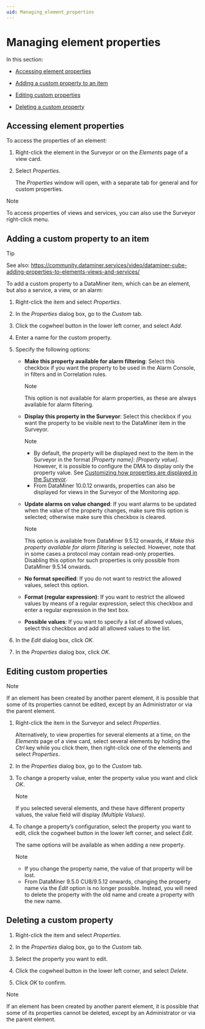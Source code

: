 ```yaml
---
uid: Managing_element_properties
---
```


# Managing element properties

In this section:

- [Accessing element properties](#accessing-element-properties)

- [Adding a custom property to an item](#adding-a-custom-property-to-an-item)

- [Editing custom properties](#editing-custom-properties)

- [Deleting a custom property](#deleting-a-custom-property)

## Accessing element properties

To access the properties of an element:

1. Right-click the element in the Surveyor or on the *Elements* page of a view card.

2. Select *Properties*.

    The *Properties* window will open, with a separate tab for general and for custom properties.

> [!NOTE]
> To access properties of views and services, you can also use the Surveyor right-click menu.

## Adding a custom property to an item

> [!TIP]
> See also:
> <https://community.dataminer.services/video/dataminer-cube-adding-properties-to-elements-views-and-services/>

To add a custom property to a DataMiner item, which can be an element, but also a service, a view, or an alarm:

1. Right-click the item and select *Properties*.

2. In the *Properties* dialog box, go to the *Custom* tab.

3. Click the cogwheel button in the lower left corner, and select *Add*.

4. Enter a name for the custom property.

5. Specify the following options:

    - **Make this property available for alarm filtering**: Select this checkbox if you want the property to be used in the Alarm Console, in filters and in Correlation rules.

        > [!NOTE]
        > This option is not available for alarm properties, as these are always available for alarm filtering.

    - **Display this property in the Surveyor**: Select this checkbox if you want the property to be visible next to the DataMiner item in the Surveyor.

        > [!NOTE]
        > - By default, the property will be displayed next to the item in the Surveyor in the format *\[Property name\]*: *\[Property value\]*. However, it is possible to configure the DMA to display only the property value. See [Customizing how properties are displayed in the Surveyor](xref:PropertyConfiguration_xml#customizing-how-properties-are-displayed-in-the-surveyor).
        > - From DataMiner 10.0.12 onwards, properties can also be displayed for views in the Surveyor of the Monitoring app.

    - **Update alarms on value changed**: If you want alarms to be updated when the value of the property changes, make sure this option is selected; otherwise make sure this checkbox is cleared.

        > [!NOTE]
        > This option is available from DataMiner 9.5.12 onwards, if *Make this property available for alarm filtering* is selected. However, note that in some cases a protocol may contain read-only properties. Disabling this option for such properties is only possible from DataMiner 9.5.14 onwards.

    - **No format specified**: If you do not want to restrict the allowed values, select this option.

    - **Format (regular expression)**: If you want to restrict the allowed values by means of a regular expression, select this checkbox and enter a regular expression in the text box.

    - **Possible values**: If you want to specify a list of allowed values, select this checkbox and add all allowed values to the list.

6. In the *Edit* dialog box, click *OK*.

7. In the *Properties* dialog box, click *OK*.

## Editing custom properties

> [!NOTE]
> If an element has been created by another parent element, it is possible that some of its properties cannot be edited, except by an Administrator or via the parent element.

1. Right-click the item in the Surveyor and select *Properties*.

    Alternatively, to view properties for several elements at a time, on the *Elements* page of a view card, select several elements by holding the *Ctrl* key while you click them, then right-click one of the elements and select *Properties*.

2. In the *Properties* dialog box, go to the *Custom* tab.

3. To change a property value, enter the property value you want and click *OK*.

    > [!NOTE]
    > If you selected several elements, and these have different property values, the value field will display *(Multiple Values)*.

4. To change a property’s configuration, select the property you want to edit, click the cogwheel button in the lower left corner, and select *Edit*.

    The same options will be available as when adding a new property.

    > [!NOTE]
    > - If you change the property name, the value of that property will be lost.
    > - From DataMiner 9.5.0 CU8/9.5.12 onwards, changing the property name via the *Edit* option is no longer possible. Instead, you will need to delete the property with the old name and create a property with the new name.

## Deleting a custom property

1. Right-click the item and select *Properties*.

2. In the *Properties* dialog box, go to the *Custom* tab.

3. Select the property you want to edit.

4. Click the cogwheel button in the lower left corner, and select *Delete*.

5. Click *OK* to confirm.

> [!NOTE]
> If an element has been created by another parent element, it is possible that some of its properties cannot be deleted, except by an Administrator or via the parent element.
>
